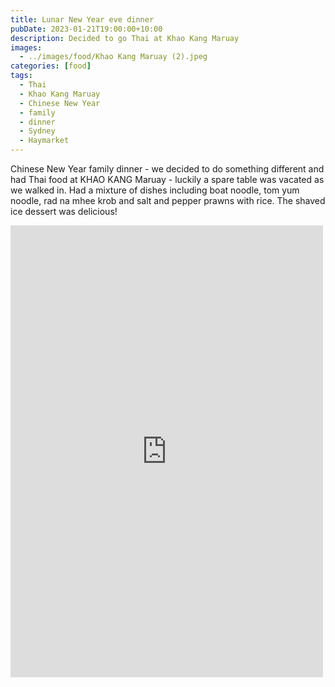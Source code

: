 ```yaml
---
title: Lunar New Year eve dinner
pubDate: 2023-01-21T19:00:00+10:00
description: Decided to go Thai at Khao Kang Maruay
images:
  - ../images/food/Khao Kang Maruay (2).jpeg
categories: [food]
tags:
  - Thai
  - Khao Kang Maruay
  - Chinese New Year
  - family
  - dinner
  - Sydney
  - Haymarket
---
```


Chinese New Year family dinner - we decided to do something different and had Thai food at KHAO KANG Maruay - luckily a spare table was vacated as we walked in. Had a mixture of dishes including boat noodle, tom yum noodle, rad na mhee krob and salt and pepper prawns with rice. The shaved ice dessert was delicious!

<iframe src="https://www.facebook.com/plugins/post.php?href=https%3A%2F%2Fwww.facebook.com%2Fchris1.tham%2Fposts%2Fpfbid02GTNusb7VNe9RHdoVfhAXJBvXjXrTDbymfs9sDTeuN2uaGb1LdBhKSUfqyS1LgJEZl&show_text=true&width=500" width="500" height="723" style="border:none;overflow:hidden" scrolling="no" frameborder="0" allowfullscreen="true" allow="autoplay; clipboard-write; encrypted-media; picture-in-picture; web-share"></iframe>
